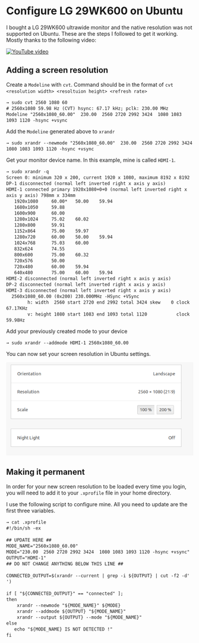 # Configure LG 29WK600 on Ubuntu
I bought a LG 29WK600 ultrawide monitor and the native resolution was not supported on Ubuntu. These are the steps I followed to get it working. Mostly thanks to the following video:

[![YouTube video](http://img.youtube.com/vi/LiP-YqtZoNQ/0.jpg)](http://www.youtube.com/watch?v=LiP-YqtZoNQ "Ubuntu : Adding Screen Resolutions")

## Adding a screen resolution
Create a `Modeline` with `cvt`. Command should be in the format of `cvt <resolution width> <resoltuion height> <refresh rate>`
```
→ sudo cvt 2560 1080 60
# 2560x1080 59.98 Hz (CVT) hsync: 67.17 kHz; pclk: 230.00 MHz
Modeline "2560x1080_60.00"  230.00  2560 2720 2992 3424  1080 1083 1093 1120 -hsync +vsync
```

Add the `Modeline` generated above to `xrandr`
```
→ sudo xrandr --newmode "2560x1080_60.00"  230.00  2560 2720 2992 3424  1080 1083 1093 1120 -hsync +vsync
```

Get your monitor device name. In this example, mine is called `HDMI-1`.
```
→ sudo xrandr -q
Screen 0: minimum 320 x 200, current 1920 x 1080, maximum 8192 x 8192
DP-1 disconnected (normal left inverted right x axis y axis)
HDMI-1 connected primary 1920x1080+0+0 (normal left inverted right x axis y axis) 798mm x 334mm
   1920x1080     60.00*   50.00    59.94  
   1680x1050     59.88  
   1600x900      60.00  
   1280x1024     75.02    60.02  
   1280x800      59.91  
   1152x864      75.00    59.97  
   1280x720      60.00    50.00    59.94  
   1024x768      75.03    60.00  
   832x624       74.55  
   800x600       75.00    60.32  
   720x576       50.00  
   720x480       60.00    59.94  
   640x480       75.00    60.00    59.94  
HDMI-2 disconnected (normal left inverted right x axis y axis)
DP-2 disconnected (normal left inverted right x axis y axis)
HDMI-3 disconnected (normal left inverted right x axis y axis)
  2560x1080_60.00 (0x200) 230.000MHz -HSync +VSync
        h: width  2560 start 2720 end 2992 total 3424 skew    0 clock  67.17KHz
        v: height 1080 start 1083 end 1093 total 1120           clock  59.98Hz
```

Add your previously created mode to your device
```
→ sudo xrandr --addmode HDMI-1 2560x1080_60.00
```

You can now set your screen resolution in Ubuntu settings.

![Screen resolution present in settings](./img/screen_resolution.png)

## Making it permanent
In order for your new screen resolution to be loaded every time you login, you will need to add it to your `.xprofile` file in your home directory.

I use the following script to configure mine. All you need to update are the first three variables.

```
→ cat .xprofile
#!/bin/sh -ex

## UPDATE HERE ##
MODE_NAME="2560x1080_60.00"
MODE="230.00  2560 2720 2992 3424  1080 1083 1093 1120 -hsync +vsync"
OUTPUT="HDMI-1"
## DO NOT CHANGE ANYTHING BELOW THIS LINE ##

CONNECTED_OUTPUT=$(xrandr --current | grep -i ${OUTPUT} | cut -f2 -d' ')

if [ "${CONNECTED_OUTPUT}" == "connected" ];
then
    xrandr --newmode "${MODE_NAME}" ${MODE}
    xrandr --addmode ${OUTPUT} "${MODE_NAME}"
    xrandr --output ${OUTPUT} --mode "${MODE_NAME}"
else
   echo "${MODE_NAME} IS NOT DETECTED !"
fi
```
